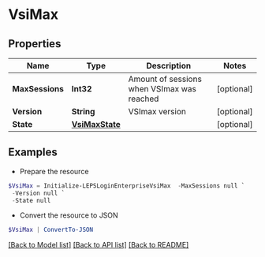 # VsiMax
## Properties

Name | Type | Description | Notes
------------ | ------------- | ------------- | -------------
**MaxSessions** | **Int32** | Amount of sessions when VSImax was reached | [optional] 
**Version** | **String** | VSImax version | [optional] 
**State** | [**VsiMaxState**](VsiMaxState.md) |  | [optional] 

## Examples

- Prepare the resource
```powershell
$VsiMax = Initialize-LEPSLoginEnterpriseVsiMax  -MaxSessions null `
 -Version null `
 -State null
```

- Convert the resource to JSON
```powershell
$VsiMax | ConvertTo-JSON
```

[[Back to Model list]](../README.md#documentation-for-models) [[Back to API list]](../README.md#documentation-for-api-endpoints) [[Back to README]](../README.md)


